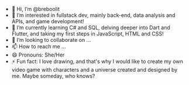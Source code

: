- 👋 Hi, I’m @breboolit
- 👀 I’m interested in fullstack dev, mainly back-end, data analysis and APIs, and game development!
- 🌱 I’m currently learning C# and SQL, delving deeper into Dart and Flutter, and taking my first steps in JavaScript, HTML and CSS!
- 💞️ I’m looking to collaborate on ...
- 📫 How to reach me ...
- 😄 Pronouns: She/Her
- ⚡ Fun fact: I love drawing, and that's why I would like to create my own video game with characters and a universe created and designed by me. Maybe someday, who knows?

<!---
breboolit/breboolit is a ✨ special ✨ repository because its `README.md` (this file) appears on your GitHub profile.
You can click the Preview link to take a look at your changes.
--->
